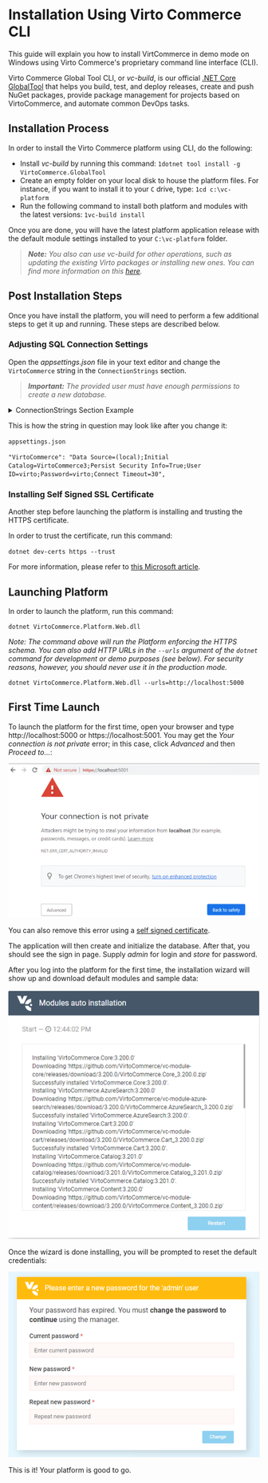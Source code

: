 ﻿
# Installation Using Virto Commerce CLI
This guide will explain you how to install VirtCommerce in demo mode on Windows using Virto Commerce's proprietary command line interface (CLI).

Virto Commerce Global Tool CLI, or *vc-build*, is our official [.NET Core GlobalTool](https://docs.microsoft.com/en-us/dotnet/core/tools/global-tools "https://docs.microsoft.com/en-us/dotnet/core/tools/global-tools") that helps you build, test, and deploy releases, create and push NuGet packages, provide package management for projects based on VirtoCommerce, and automate common DevOps tasks.

## Installation Process
In order to install the Virto Commerce platform using CLI, do the following:

- Install *vc-build* by running this command:
`1dotnet tool install -g VirtoCommerce.GlobalTool`
- Create an empty folder on your local disk to house the platform files. For instance, if you want to install it to your `C` drive, type:
`1cd c:\vc-platform`
- Run the following command to install both platform and modules with the latest versions:
`1vc-build install`

Once you are done, you will have the latest platform application release with the default module settings installed to your `C:\vc-platform` folder.

> ***Note:*** *You also can use vc-build for other operations, such as updating the existing Virto packages or installing new ones. You can find more information on this [here](https://github.com/VirtoCommerce/vc-build/blob/main/docs/CLI-tools/package-management.md).*

## Post Installation Steps
Once you have install the platform, you will need to perform a few additional steps to get it up and running. These steps are described below.

### Adjusting SQL Connection Settings
Open the *appsettings.json* file in your text editor and change the `VirtoCommerce` string in the `ConnectionStrings` section.

> ***Important:*** *The provided user must have enough permissions to create a new database.*

<details><summary>ConnectionStrings Section Example</summary>

```json
"ConnectionStrings": {
"VirtoCommerce" : "Data Source={SQL Server URL};Initial Catalog={Database name};Persist Security Info=True;User ID={User name};Password={User password};MultipleActiveResultSets=True;Connect Timeout=30"
},
```
</details>

This is how the string in question may look like after you change it:

`appsettings.json`

`"VirtoCommerce": "Data Source=(local);Initial Catalog=VirtoCommerce3;Persist Security Info=True;User ID=virto;Password=virto;Connect Timeout=30",`

### Installing Self Signed SSL Certificate
Another step before launching the platform is installing and trusting the HTTPS certificate.

In order to trust the certificate, run this command:

`dotnet dev-certs https --trust`

For more information, please refer to [this Microsoft article](https://docs.microsoft.com/en-us/aspnet/core/security/enforcing-ssl?view=aspnetcore-3.0&tabs=visual-studio#trust).

## Launching Platform
In order to launch the platform, run this command:
```
dotnet VirtoCommerce.Platform.Web.dll
```
*Note: The command above will run the Platform enforcing the HTTPS schema. You can also add HTTP URLs in the `--urls` argument of the `dotnet` command for development or demo purposes (see below). For security reasons, however, you should never use it in the production mode.*
```
dotnet VirtoCommerce.Platform.Web.dll --urls=http://localhost:5000
```

## First Time Launch
To launch the platform for the first time, open your browser and type http://localhost:5000 or https://localhost:5001. You may get the *Your connection is not private* error; in this case, click *Advanced* and then *Proceed to...*:

![Your Connection Is Not Private screen](media/04-your-connection-is-not-private-screen.png)

You can also remove this error using a [self signed certificate](https://www.hanselman.com/blog/DevelopingLocallyWithASPNETCoreUnderHTTPSSSLAndSelfSignedCerts.aspx).

The application will then create and initialize the database. After that, you should see the sign in page. Supply *admin* for login and *store* for password.

After you log into the platform for the first time, the installation wizard will show up and download default modules and sample data:

![Installation wizard screen](media/02-module-auto-installation-screen.png)

Once the wizard is done installing, you will be prompted to reset the default credentials:

![Resetting default credentials](media/03-resetting-default-credentials.png)

This is it! Your platform is good to go.
